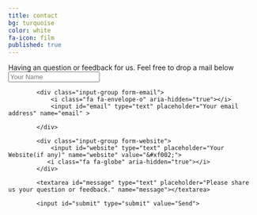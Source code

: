 ```yaml
---
title: contact
bg: turquoise
color: white
fa-icon: film
published: true
---
```



<div id="divform">
  Having an question or feedback for us. Feel free to drop a mail below
<!--
  <form id="form" class="topBefore" action="https://formspree.io/pady92@gmail.com" method="POST">
            <input id="name" type="text" placeholder="Your Name" name="sendername">
            <input id="email" type="text" placeholder="Your email address" name="email">
            <input id="website" type="text" placeholder="Your Website(if any)" name="website">
            <textarea id="message" type="text" placeholder="Please share us your question or feedback." name="message"></textarea>
            <input id="submit" type="submit" value="Send">
  </form>
-->  

  <form id="form" class="topBefore" action="https://formspree.io/pady92@gmail.com" method="POST">
            <div class="input-group form-username">
                <input id="name" type="text" placeholder="Your Name" name="sendername">
              	<i class="fa fa-user" aria-hidden="true"></i>
            </div>
  
			<div class="input-group form-email">
                <i class="fa fa-envelope-o" aria-hidden="true"></i>
                <input id="email" type="text" placeholder="Your email address" name="email" >
                
            </div>
  
			<div class="input-group form-website">
                <input id="website" type="text" placeholder="Your Website(if any)" name="website" value="&#xf002;">
               <i class="fa fa-globe" aria-hidden="true"></i>
            </div>
  
            <textarea id="message" type="text" placeholder="Please share us your question or feedback." name="message"></textarea>
            
            <input id="submit" type="submit" value="Send">
  </form>

</div>


<link rel="stylesheet" href="form.css">
